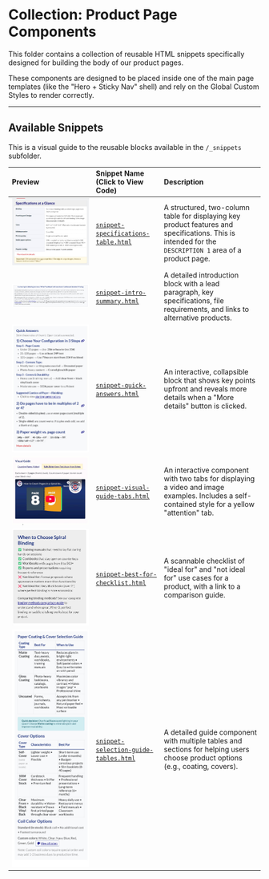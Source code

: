 # Collection: Product Page Components

This folder contains a collection of reusable HTML snippets specifically designed for building the body of our product pages.

These components are designed to be placed inside one of the main page templates (like the "Hero + Sticky Nav" shell) and rely on the Global Custom Styles to render correctly.

---

## Available Snippets

This is a visual guide to the reusable blocks available in the `/_snippets` subfolder.

| Preview | Snippet Name (Click to View Code) | Description |
| :--- | :--- | :--- |
| ![Specifications Table Preview](./_snippets/snippet-specifications-table.jpg) | [`snippet-specifications-table.html`](./_snippets/snippet-specifications-table.html) | A structured, two-column table for displaying key product features and specifications. This is intended for the `DESCRIPTION 1` area of a product page. |
| ![Intro Summary Preview](./_snippets/snippet-intro-summary.jpg) | [`snippet-intro-summary.html`](./_snippets/snippet-intro-summary.html) | A detailed introduction block with a lead paragraph, key specifications, file requirements, and links to alternative products. |
| ![Quick Answers Preview](./_snippets/snippet-quick-answers.jpg) | [`snippet-quick-answers.html`](./_snippets/snippet-quick-answers.html) | An interactive, collapsible block that shows key points upfront and reveals more details when a "More details" button is clicked. |
| ![Visual Guide Tabs Preview](./_snippets/snippet-visual-guide-tabs.gif) | [`snippet-visual-guide-tabs.html`](./_snippets/snippet-visual-guide-tabs.html) | An interactive component with two tabs for displaying a video and image examples. Includes a self-contained style for a yellow "attention" tab. |
| ![Best For Checklist Preview](./_snippets/snippet-best-for-checklist.jpg) | [`snippet-best-for-checklist.html`](./_snippets/snippet-best-for-checklist.html) | A scannable checklist of "ideal for" and "not ideal for" use cases for a product, with a link to a comparison guide. |
| ![Selection Guide Tables Preview](./_snippets/snippet-selection-guide-tables.jpg) | [`snippet-selection-guide-tables.html`](./_snippets/snippet-selection-guide-tables.html) | A detailed guide component with multiple tables and sections for helping users choose product options (e.g., coating, covers). |
